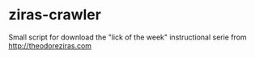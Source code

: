 ziras-crawler
=============

Small script for download the "lick of the week" instructional serie from http://theodoreziras.com
